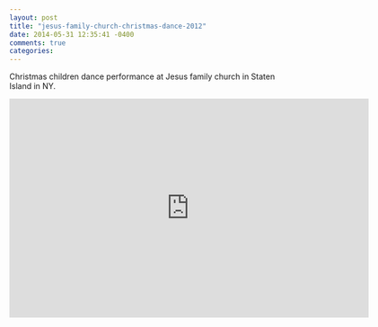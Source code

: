 ```yaml
---
layout: post
title: "jesus-family-church-christmas-dance-2012"
date: 2014-05-31 12:35:41 -0400
comments: true
categories: 
---
```


Christmas children dance performance at Jesus family church in Staten Island in NY. 

<iframe title="Christmas children Dance performance - Staten Island in NY." class="youtube-player" type="text/html" 
width="640" height="390" src="http://www.youtube.com/embed/W-Q7RMpINVo"
frameborder="0" allowFullScreen></iframe>